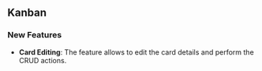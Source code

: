 ##  Kanban

###    New Features

- **Card Editing**: The feature allows to edit the card details and perform the CRUD actions.


